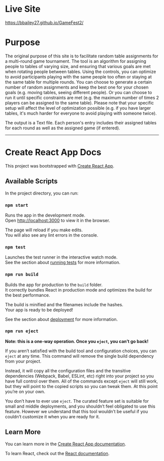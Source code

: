 # Live Site

https://bbailey27.github.io/GameFest2/

# Purpose

The original purpose of this site is to facilitate random table assignments for a multi-round game tournament. The tool is an algorithm for assigning people to tables of varying size, and ensuring that various goals are met when rotating people between tables. Using the controls, you can optimize to avoid participants playing with the same people too often or staying at the same table for multiple rounds. You can choose to generate a certain number of random assignments and keep the best one for your chosen goals (e.g. moving tables, seeing different people). Or you can choose to run it until specific constraints are met (e.g. the maximum number of times 2 players can be assigned to the same table). Please note that your specific setup will affect the level of optimization possible (e.g. if you have larger tables, it's much harder for everyone to avoid playing with someone twice).

The output is a Text file. Each person's entry includes their assigned tables for each round as well as the assigned game (if entered).

---

# Create React App Docs

This project was bootstrapped with [Create React App](https://github.com/facebook/create-react-app).

## Available Scripts

In the project directory, you can run:

### `npm start`

Runs the app in the development mode.<br>
Open [http://localhost:3000](http://localhost:3000) to view it in the browser.

The page will reload if you make edits.<br>
You will also see any lint errors in the console.

### `npm test`

Launches the test runner in the interactive watch mode.<br>
See the section about [running tests](https://facebook.github.io/create-react-app/docs/running-tests) for more information.

### `npm run build`

Builds the app for production to the `build` folder.<br>
It correctly bundles React in production mode and optimizes the build for the best performance.

The build is minified and the filenames include the hashes.<br>
Your app is ready to be deployed!

See the section about [deployment](https://facebook.github.io/create-react-app/docs/deployment) for more information.

### `npm run eject`

**Note: this is a one-way operation. Once you `eject`, you can’t go back!**

If you aren’t satisfied with the build tool and configuration choices, you can `eject` at any time. This command will remove the single build dependency from your project.

Instead, it will copy all the configuration files and the transitive dependencies (Webpack, Babel, ESLint, etc) right into your project so you have full control over them. All of the commands except `eject` will still work, but they will point to the copied scripts so you can tweak them. At this point you’re on your own.

You don’t have to ever use `eject`. The curated feature set is suitable for small and middle deployments, and you shouldn’t feel obligated to use this feature. However we understand that this tool wouldn’t be useful if you couldn’t customize it when you are ready for it.

## Learn More

You can learn more in the [Create React App documentation](https://facebook.github.io/create-react-app/docs/getting-started).

To learn React, check out the [React documentation](https://reactjs.org/).
